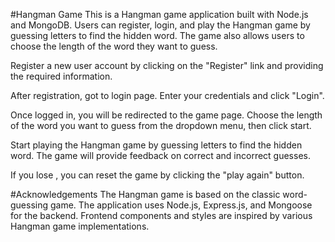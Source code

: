 #Hangman Game
This is a Hangman game application built with Node.js and MongoDB. Users can register, login, and play the Hangman game by guessing letters to find the hidden word. The game also allows users to choose the length of the word they want to guess.

Register a new user account by clicking on the "Register" link and providing the required information.

After registration, got to login page. Enter your credentials and click "Login".

Once logged in, you will be redirected to the game page. Choose the length of the word you want to guess from the dropdown menu, then click start.

Start playing the Hangman game by guessing letters to find the hidden word. The game will provide feedback on correct and incorrect guesses.

If you lose , you can reset the game by clicking the "play again" button.

#Acknowledgements
The Hangman game is based on the classic word-guessing game.
The application uses Node.js, Express.js, and Mongoose for the backend.
Frontend components and styles are inspired by various Hangman game implementations.
